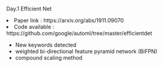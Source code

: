 Day.1 Efficient Net
<li>Paper link : https://arxiv.org/abs/1911.09070</li>
<li>Code available : https://github.com/google/automl/tree/master/efficientdet</li>
<ul><li> New keywords detected</li>
    <li>weighted bi-directional feature pyramid network (BiFPN) </li>
    <li>compound scaling method </li>
</ul>
